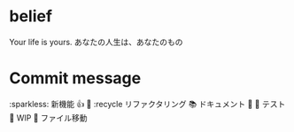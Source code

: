 # belief

Your life is yours.
あなたの人生は、あなたのもの

# Commit message
:sparkless:         新機能
:+1:
:bug:
:recycle            リファクタリング
:books:             ドキュメント
:art:
:rotating_light:    テスト
:construction:      WIP
:truck:             ファイル移動
